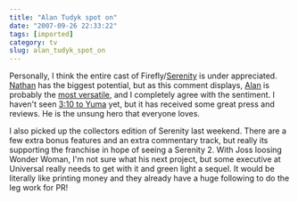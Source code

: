 ```yaml
---
title: "Alan Tudyk spot on"
date: "2007-09-26 22:33:22"
tags: [imported]
category: tv
slug: alan_tudyk_spot_on
---
```


Personally, I think the entire cast of Firefly/<a href="http://www.imdb.com/title/tt0379786/">Serenity</a> is under appreciated. <a href="http://www.imdb.com/name/nm0277213/">Nathan</a> has the biggest potential, but as this comment displays, <a href="http://www.imdb.com/name/nm0876138/">Alan</a> is probably the <a href="http://www.filmwad.com/the-alan-tudyk-effect-4621-p.html">most versatile</a>, and I completely agree with the sentiment. I haven't seen <a href="http://www.imdb.com/title/tt0381849/">3:10 to Yuma</a> yet, but it has received some great press and reviews. He is the unsung hero that everyone loves.

I also picked up the collectors edition of Serenity last weekend. There are a few extra bonus features and an extra commentary track, but really its supporting the franchise in hope of seeing a Serenity 2. With Joss loosing Wonder Woman, I'm not sure what his next project, but some executive at Universal really needs to get with it and green light a sequel. It would be literally like printing money and they already have a huge following to do the leg work for PR!
